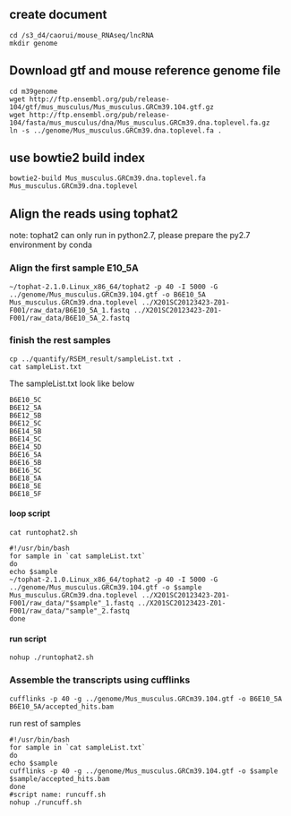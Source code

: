 ## create document
```
cd /s3_d4/caorui/mouse_RNAseq/lncRNA
mkdir genome
```
## Download gtf and mouse reference genome file 
```
cd m39genome
wget http://ftp.ensembl.org/pub/release-104/gtf/mus_musculus/Mus_musculus.GRCm39.104.gtf.gz
wget http://ftp.ensembl.org/pub/release-104/fasta/mus_musculus/dna/Mus_musculus.GRCm39.dna.toplevel.fa.gz
ln -s ../genome/Mus_musculus.GRCm39.dna.toplevel.fa .
```

## use bowtie2 build index 
```bowtie2-build Mus_musculus.GRCm39.dna.toplevel.fa Mus_musculus.GRCm39.dna.toplevel```
## Align the reads using tophat2
note: tophat2 can only run in python2.7, please prepare the py2.7 environment by conda
### Align the first sample E10_5A
```~/tophat-2.1.0.Linux_x86_64/tophat2 -p 40 -I 5000 -G ../genome/Mus_musculus.GRCm39.104.gtf -o B6E10_5A Mus_musculus.GRCm39.dna.toplevel ../X201SC20123423-Z01-F001/raw_data/B6E10_5A_1.fastq ../X201SC20123423-Z01-F001/raw_data/B6E10_5A_2.fastq```
### finish the rest samples
``` 
cp ../quantify/RSEM_result/sampleList.txt .
cat sampleList.txt
```
The sampleList.txt look like below
```
B6E10_5C
B6E12_5A
B6E12_5B
B6E12_5C
B6E14_5B
B6E14_5C
B6E14_5D
B6E16_5A
B6E16_5B
B6E16_5C
B6E18_5A
B6E18_5E
B6E18_5F
```

#### loop script 
```
cat runtophat2.sh
```
```
#!/usr/bin/bash
for sample in `cat sampleList.txt`
do
echo $sample
~/tophat-2.1.0.Linux_x86_64/tophat2 -p 40 -I 5000 -G ../genome/Mus_musculus.GRCm39.104.gtf -o $sample Mus_musculus.GRCm39.dna.toplevel ../X201SC20123423-Z01-F001/raw_data/"$sample"_1.fastq ../X201SC20123423-Z01-F001/raw_data/"sample"_2.fastq
done
```
#### run script
```
nohup ./runtophat2.sh 
```
### Assemble the transcripts using cufflinks
```
cufflinks -p 40 -g ../genome/Mus_musculus.GRCm39.104.gtf -o B6E10_5A B6E10_5A/accepted_hits.bam 
```
run rest of samples

```
#!/usr/bin/bash
for sample in `cat sampleList.txt`
do
echo $sample
cufflinks -p 40 -g ../genome/Mus_musculus.GRCm39.104.gtf -o $sample $sample/accepted_hits.bam
done
#script name: runcuff.sh
nohup ./runcuff.sh 
```
